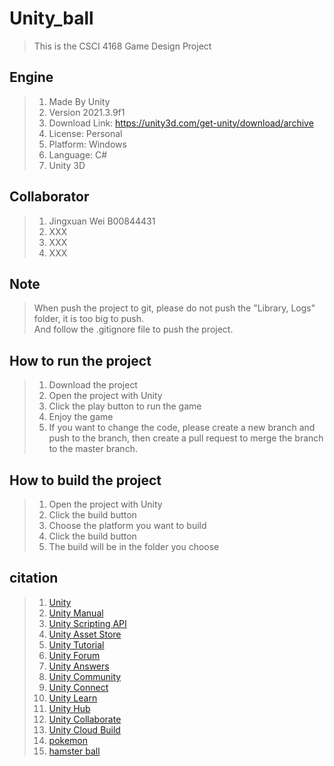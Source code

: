 # Unity_ball
> This is the CSCI 4168 Game Design Project

## Engine
> 1. Made By Unity
> 2. Version 2021.3.9f1
> 3. Download Link: https://unity3d.com/get-unity/download/archive
> 4. License: Personal
> 5. Platform: Windows
> 6. Language: C#
> 7. Unity 3D

## Collaborator
> 1. Jingxuan Wei B00844431
> 2. XXX
> 3. XXX
> 4. XXX 

## Note 
> When push the project to git, please do not push the "Library, Logs" folder, it is too big to push.\
> And follow the .gitignore file to push the project.
> 
## How to run the project
> 1. Download the project
> 2. Open the project with Unity
> 3. Click the play button to run the game
> 4. Enjoy the game
> 5. If you want to change the code, please create a new branch and push to the branch, then create a pull request to merge the branch to the master branch.

## How to build the project
> 1. Open the project with Unity
> 2. Click the build button
> 3. Choose the platform you want to build
> 4. Click the build button
> 5. The build will be in the folder you choose
>
## citation
> 1. [Unity](https://unity.com/)
> 2. [Unity Manual](https://docs.unity3d.com/Manual/index.html)
> 3. [Unity Scripting API](https://docs.unity3d.com/ScriptReference/index.html)
> 4. [Unity Asset Store](https://assetstore.unity.com/)
> 5. [Unity Tutorial](https://learn.unity.com/)
> 6. [Unity Forum](https://forum.unity.com/)
> 7. [Unity Answers](https://answers.unity.com/)
> 8. [Unity Community](https://unity.com/community)
> 9. [Unity Connect](https://connect.unity.com/)
> 10. [Unity Learn](https://learn.unity.com/)
> 11. [Unity Hub](https://unity3d.com/get-unity/download)
> 12. [Unity Collaborate](https://unity3d.com/collaborate)
> 13. [Unity Cloud Build](https://unity3d.com/cloud-build)
> 14. [pokemon](https://www.pokemon.com/us/)
> 15. [hamster ball](https://www.hamsterball.io/)